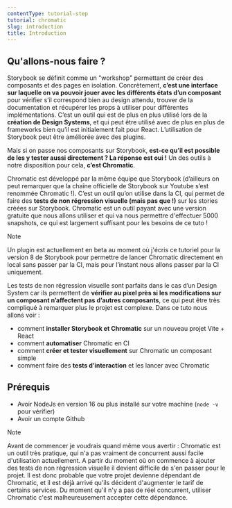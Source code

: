 ```yaml
---
contentType: tutorial-step
tutorial: chromatic
slug: introduction
title: Introduction
---
```


## Qu'allons-nous faire ?

Storybook se définit comme un "workshop" permettant de créer des composants et des pages en isolation. Concrètement, **c’est une interface sur laquelle on va pouvoir jouer avec les différents états d’un composant** pour vérifier s’il correspond bien au design attendu, trouver de la documentation et récupérer les props à utiliser pour différentes implémentations. C’est un outil qui est de plus en plus utilisé lors de la **création de Design Systems**, et qui peut être utilisé avec de plus en plus de frameworks bien qu’il est initialement fait pour React. L’utilisation de Storybook peut être améliorée avec des plugins.

Mais si on passe nos composants sur Storybook, **est-ce qu’il est possible de les y tester aussi directement ? La réponse est oui !** Un des outils à notre disposition pour cela, **c’est Chromatic**.

Chromatic est développé par la même équipe que Storybook (d’ailleurs on peut remarquer que la chaîne officielle de Storybook sur Youtube s’est renommée Chromatic !). C’est un outil qu’on utilise dans la CI, qui permet de faire des **tests de non régression visuelle (mais pas que !)** sur les stories créées sur Storybook. Chromatic est un outil payant avec une version gratuite que nous allons utiliser et qui va nous permettre d'effectuer 5000 snapshots, ce qui est largement suffisant pour les besoins de ce tuto !

<div class="admonition info" markdown="1"><p class="admonition-title">Note</p>
Un plugin est actuellement en beta au moment où j'écris ce tutoriel pour la version 8 de Storybook pour permettre de lancer Chromatic directement en local sans passer par la CI, mais pour l’instant nous allons passer par la CI uniquement.
</div>

Les tests de non régression visuelle sont parfaits dans le cas d’un Design System car ils permettent de **vérifier au pixel près si les modifications sur un composant n’affectent pas d’autres composants**, ce qui peut être très compliqué à remarquer plus le projet est complexe. Dans ce tuto nous allons voir&nbsp;:

-   comment **installer Storybook et Chromatic** sur un nouveau projet Vite + React
-   comment **automatiser** Chromatic en CI
-   comment **créer et tester visuellement** sur Chromatic un composant simple
-   comment faire des **tests d’interaction** et les lancer avec Chromatic

## Prérequis

- Avoir NodeJs en version 16 ou plus installé sur votre machine (`node -v` pour vérifier)
- Avoir un compte Github

<div class="admonition note" markdown="1"><p class="admonition-title">Note</p>
Avant de commencer je voudrais quand même vous avertir&nbsp;: Chromatic est un outil très pratique, qui n'a pas vraiment de concurrent aussi facile d'utilisation actuellement. A partir du moment où on commence à ajouter des tests de non régression visuelle il devient difficile de s'en passer pour le projet. Il est donc probable que votre projet devienne dépendant de Chromatic, et il est déjà arrivé qu'ils décident d'augmenter le tarif de certains services. Du moment qu'il n'y a pas de réel concurrent, utiliser Chromatic c'est malheureusement accepter cette dépendance.
</div>

